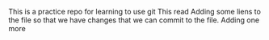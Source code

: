 This is a practice repo for learning to use git
This read
Adding some liens to the file so that we have changes that we can commit to the file.
Adding one more
